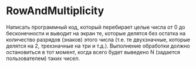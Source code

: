 # RowAndMultiplicity
Написать программный код, который перебирает целые числа от 0 до бесконечности и выводит на экран те, которые делятся без остатка на количество разрядов (знаков) этого числа (т.е. те двухзначные, которые делятся на 2, трехзначные на три и т.д.). Выполнение обработки должно остановиться в тот момент, когда всего будет выведено N (задается пользователем) таких чисел.
